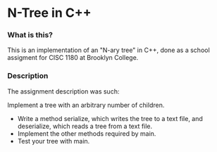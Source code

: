 # N-Tree in C++

### What is this?

This is an implementation of an "N-ary tree" in C++, done as a school assigment for CISC 1180 at Brooklyn College.

### Description
The assignment description was such:

Implement a tree with an arbitrary number of children.
- Write a method serialize, which writes the tree to a text file, and deserialize, which reads a tree from a text file.
- Implement the other methods required by main.
- Test your tree with main.
